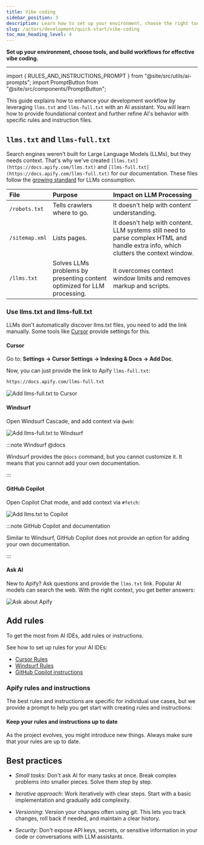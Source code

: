 ```yaml
---
title: Vibe coding
sidebar_position: 3
description: Learn how to set up your environment, choose the right tools, and establish workflows for effective vibe coding
slug: /actors/development/quick-start/vibe-coding
toc_max_heading_level: 4
---
```


**Set up your environment, choose tools, and build workflows for effective vibe coding.**

---

import { RULES_AND_INSTRUCTIONS_PROMPT } from "@site/src/utils/ai-prompts";
import PromptButton from "@site/src/components/PromptButton";

This guide explains how to enhance your development workflow by leveraging `llms.txt` and `llms-full.txt` with an AI assistant. You will learn how to provide foundational context and further refine AI's behavior with specific rules and instruction files.

## `llms.txt` and `llms-full.txt`

Search engines weren't built for Large Language Models (LLMs), but they needs context. That's why we've created `[llms.txt](https://docs.apify.com/llms.txt)` and `[llms-full.txt](https://docs.apify.com/llms-full.txt)` for our documentation. These files follow the [growing standard](https://llmstxt.org/) for LLMs consumption.

| File | Purpose | Impact on LLM Processing |
| :--- | :--- | :--- |
| `/robots.txt` | Tells crawlers where to go. | It doesn't help with content understanding. |
| `/sitemap.xml` | Lists pages. | It doesn't help with content. LLM systems still need to parse complex HTML and handle extra info, which clutters the context window. |
| `/llms.txt` | Solves LLMs problems by presenting content optimized for LLM processing. | It overcomes context window limits and removes markup and scripts. |

### Use llms.txt and llms-full.txt

LLMs don't automatically discover llms.txt files, you need to add the link manually. Some tools like [Cursor](https://www.cursor.com/) provide settings for this.

#### Cursor

Go to: **Settings -> Cursor Settings -> Indexing & Docs -> Add Doc**.

Now, you can just provide the link to Apify `llms-full.txt`:

```markdown
https://docs.apify.com/llms-full.txt
```

![Add llms-full.txt to Cursor](./images/cursor.png)

#### Windsurf

Open Windsurf Cascade, and add context via `@web`:

![Add llms-full.txt to Windsurf](./images/windsurf.png)

:::note Windsurf @docs

Windsurf provides the `@docs` command, but you cannot customize it. It means that you cannot add your own documentation.

:::

#### GitHub Copilot

Open Copilot Chat mode, and add context via `#fetch`:

![Add llms.txt to Copilot](./images/github-copilot.png)

:::note GitHub Copilot and documentation

Similar to Windsurf, GitHub Copilot does not provide an option for adding your own documentation.

:::

#### Ask AI

New to Apify? Ask questions and provide the `llms.txt` link. Popular AI models can search the web. With the right context, you get better answers:

![Ask about Apify](./images/claude.png)

## Add rules

To get the most from AI IDEs, add rules or instructions.

See how to set up rules for your AI IDEs:

- [Cursor Rules](https://docs.cursor.com/en/context/rules)
- [Windsurf Rules](https://docs.windsurf.com/windsurf/cascade/memories#rules)
- [GitHub Copilot instructions](https://docs.github.com/en/copilot/how-tos/configure-custom-instructions/add-repository-instructions)

### Apify rules and instructions

The best rules and instructions are specific for individual use cases, but we provide a prompt to help you get start with creating rules and instructions:

<PromptButton prompt={RULES_AND_INSTRUCTIONS_PROMPT}/>

#### Keep your rules and instructions up to date

As the project evolves, you might introduce new things. Always make sure that your rules are up to date.

## Best practices

- _Small tasks_: Don't ask AI for many tasks at once. Break complex problems into smaller pieces. Solve them step by step.

- _Iterative approach_: Work iteratively with clear steps. Start with a basic implementation and gradually add complexity.

- _Versioning_: Version your changes often using git. This lets you track changes, roll back if needed, and maintain a clear history.

- _Security_: Don't expose API keys, secrets, or sensitive information in your code or conversations with LLM assistants.
